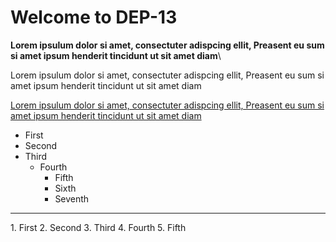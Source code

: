 # Welcome to DEP-13
**Lorem ipsulum dolor si amet, consectuter adispcing ellit, Preasent eu sum si amet ipsum henderit tincidunt ut sit amet diam**\

Lorem ipsulum dolor si amet, consectuter adispcing ellit, Preasent eu sum si amet ipsum henderit tincidunt ut sit amet diam

<ins>Lorem ipsulum dolor si amet, consectuter adispcing ellit, Preasent eu sum si amet ipsum henderit tincidunt ut sit amet diam</ins>

- First
- Second
- Third
  - Fourth
    - Fifth
    - Sixth
    - Seventh
<hr>
1. First
2. Second
3. Third
4. Fourth
5. Fifth



